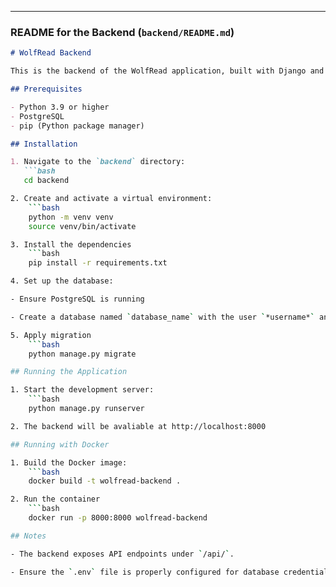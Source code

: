 
---

### README for the Backend (`backend/README.md`)

```md
# WolfRead Backend

This is the backend of the WolfRead application, built with Django and Django REST Framework.

## Prerequisites

- Python 3.9 or higher
- PostgreSQL
- pip (Python package manager)

## Installation

1. Navigate to the `backend` directory:
   ```bash
   cd backend

2. Create and activate a virtual environment:
    ```bash
    python -m venv venv
    source venv/bin/activate

3. Install the dependencies
    ```bash
    pip install -r requirements.txt

4. Set up the database:

- Ensure PostgreSQL is running

- Create a database named `database_name` with the user `*username*` and password `*password*` // TODO: Update this

5. Apply migration
    ```bash
    python manage.py migrate

## Running the Application

1. Start the development server:
    ```bash
    python manage.py runserver

2. The backend will be avaliable at http://localhost:8000

## Running with Docker

1. Build the Docker image:
    ```bash
    docker build -t wolfread-backend .

2. Run the container
    ```bash
    docker run -p 8000:8000 wolfread-backend

## Notes

- The backend exposes API endpoints under `/api/`.

- Ensure the `.env` file is properly configured for database credentials if using a custom setup.